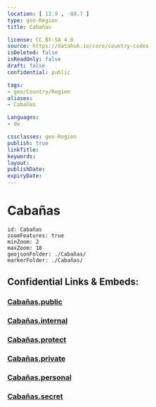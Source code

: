 ```yaml
---
location: [ 13.9 , -88.7 ] 
type: geo-Region
title: Cabañas

license: CC BY-SA 4.0
source: https://datahub.io/core/country-codes
isDeleted: false
isReadOnly: false
draft: false
confidential: public

tags:
- geo/Country/Region
aliases:
- Cabañas

Languages:
- de

cssclasses: geo-Region
publish: true
linkTitle: 
keywords: 
layout: 
publishDate: 
expiryDate: 
---
```


# Cabañas

```leaflet
id: Cabañas
zoomFeatures: true 
minZoom: 2 
maxZoom: 18
geojsonFolder: ./Cabañas/
markerFolder: ./Cabañas/
```


## Confidential Links & Embeds: 

### [Cabañas.public](/_public/\Earth\Continent\America~Central\El_Salvador\Departments~El_SalvadorCabañas.public.md) 

### [Cabañas.internal](/_internal/\Earth\Continent\America~Central\El_Salvador\Departments~El_SalvadorCabañas.internal.md) 

### [Cabañas.protect](/_protect/\Earth\Continent\America~Central\El_Salvador\Departments~El_SalvadorCabañas.protect.md) 

### [Cabañas.private](/_private/\Earth\Continent\America~Central\El_Salvador\Departments~El_SalvadorCabañas.private.md) 

### [Cabañas.personal](/_personal/\Earth\Continent\America~Central\El_Salvador\Departments~El_SalvadorCabañas.personal.md) 

### [Cabañas.secret](/_secret/\Earth\Continent\America~Central\El_Salvador\Departments~El_SalvadorCabañas.secret.md)

